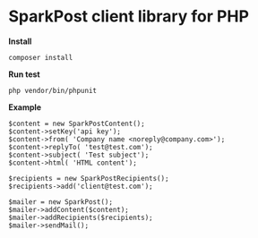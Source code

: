 # SparkPost client library for PHP

**Install**
```$xslt
composer install
```

**Run test**
```$xslt
php vendor/bin/phpunit
```

**Example**

```$xslt
$content = new SparkPostContent();
$content->setKey('api key');
$content->from( 'Company name <noreply@company.com>');
$content->replyTo( 'test@test.com');
$content->subject( 'Test subject');
$content->html( 'HTML content');

$recipients = new SparkPostRecipients();
$recipients->add('client@test.com');

$mailer = new SparkPost();
$mailer->addContent($content);
$mailer->addRecipients($recipients);
$mailer->sendMail();
```